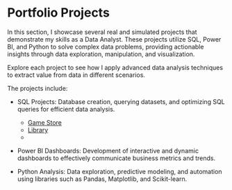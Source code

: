 # Portfolio Projects
In this section, I showcase several real and simulated projects that demonstrate my skills as a Data Analyst. These projects utilize SQL, Power BI, and Python to solve complex data problems, providing actionable insights through data exploration, manipulation, and visualization.

Explore each project to see how I apply advanced data analysis techniques to extract value from data in different scenarios.

The projects include:

- SQL Projects: Database creation, querying datasets, and optimizing SQL queries for efficient data analysis.
  - [Game Store](https://github.com/andre-pedro/portfolio/blob/main/game-store)
  - [Library](https://github.com/andre-pedro/portfolio/blob/main/library)
  - 
- Power BI Dashboards: Development of interactive and dynamic dashboards to effectively communicate business metrics and trends.

- Python Analysis: Data exploration, predictive modeling, and automation using libraries such as Pandas, Matplotlib, and Scikit-learn.
